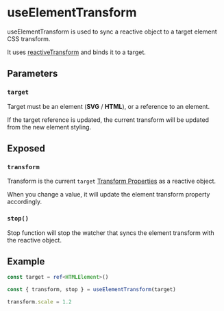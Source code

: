 # useElementTransform

useElementTransform is used to sync a reactive object to a target element CSS transform.

It uses [reactiveTransform](https://github.com/vueuse/motion/blob/main/src/reactiveTransform.ts) and binds it to a target.

## Parameters

### `target`

Target must be an element (**SVG** / **HTML**), or a reference to an element.

If the target reference is updated, the current transform will be updated from the new element styling.

## Exposed

### `transform`

Transform is the current `target` [Transform Properties](/features/motion-properties#transform-properties) as a reactive object.

When you change a value, it will update the element transform property accordingly.

### `stop()`

Stop function will stop the watcher that syncs the element transform with the reactive object.

## Example

```typescript
const target = ref<HTMLElement>()

const { transform, stop } = useElementTransform(target)

transform.scale = 1.2
```
